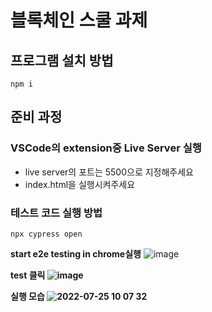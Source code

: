 

# 블록체인 스쿨 과제



## 프로그램 설치 방법

```
npm i

```



## 준비 과정
###  VSCode의 extension중 Live Server 실행


- live server의 포트는 5500으로 지정해주세요
- index.html을 실행시켜주세요

### 테스트 코드 실행 방법

```
npx cypress open

```

  <strong>start e2e testing in chrome실행</strong>
![image](https://user-images.githubusercontent.com/70311004/180674594-57b4df7a-23b7-4713-a974-2958adc81e72.png)

  <strong>test<strong> 클릭
![image](https://user-images.githubusercontent.com/70311004/180674666-93868152-ee4a-4626-818c-28888fe7d723.png)


  <strong>실행 모습</strong>
![2022-07-25 10 07 32](https://user-images.githubusercontent.com/70311004/180674786-d757d004-97fb-48c5-a5bb-06adf4e00b27.gif)

